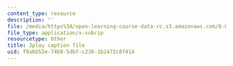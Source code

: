 ```yaml
---
content_type: resource
description: ''
file: /media/https%3A/open-learning-course-data-rc.s3.amazonaws.com/8-01sc-classical-mechanics-fall-2016/f0a6b52e74b05dbfc2301b2472c8f414_0qEIs6ie2q8.srt
file_type: application/x-subrip
resourcetype: Other
title: 3play caption file
uid: f0a6b52e-74b0-5dbf-c230-1b2472c8f414
---
```

